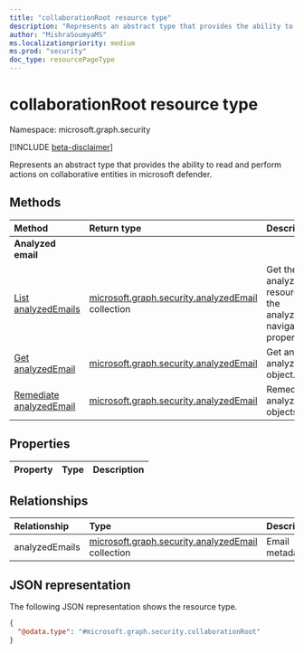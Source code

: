 ```yaml
---
title: "collaborationRoot resource type"
description: "Represents an abstract type that provides the ability to read and perform actions on collaborative entities in microsoft defender."
author: "MishraSoumyaMS"
ms.localizationpriority: medium
ms.prod: "security"
doc_type: resourcePageType
---
```


# collaborationRoot resource type

Namespace: microsoft.graph.security

[!INCLUDE [beta-disclaimer](../../includes/beta-disclaimer.md)]

Represents an abstract type that provides the ability to read and perform actions on collaborative entities in microsoft defender.

## Methods
|Method|Return type|Description|
|:---|:---|:---|
| **Analyzed email** |
|[List analyzedEmails](../api/security-collaborationroot-list-analyzedemails.md)|[microsoft.graph.security.analyzedEmail](../resources/security-analyzedemail.md) collection|Get the analyzedEmail resources from the analyzedEmails navigation property.|
|[Get analyzedEmail](../api/security-analyzedemail-get.md)|[microsoft.graph.security.analyzedEmail](../resources/security-analyzedemail.md)|Get an analyzedEmail object.|
|[Remediate analyzedEmail](../api/security-analyzedemail-remediate.md)|[microsoft.graph.security.analyzedEmail](../resources/security-analyzedemail.md)|Remediate analyzedEmail objects.|

## Properties
|Property|Type|Description|
|:---|:---|:---|

## Relationships
|Relationship|Type|Description|
|:---|:---|:---|
|analyzedEmails|[microsoft.graph.security.analyzedEmail](../resources/security-analyzedemail.md) collection|Email metadata.|

## JSON representation
The following JSON representation shows the resource type.
<!-- {
  "blockType": "resource",
  "keyProperty": "id",
  "@odata.type": "microsoft.graph.security.collaborationRoot",
  "openType": false
}
-->
``` json
{
  "@odata.type": "#microsoft.graph.security.collaborationRoot"
}
```

